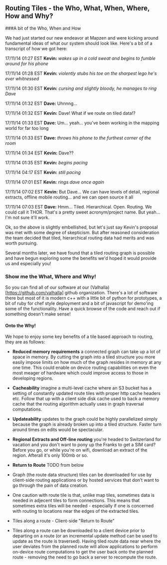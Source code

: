 ## Routing Tiles - the Who, What, When, Where, How and Why?

###A bit of the Who, When and How

We had just started our new endeavor at Mapzen and were kicking around fundamental ideas of what our system should look like. Here's a bit of a transcript of how we got here:

17/11/14 01:27 EST **Kevin:** *wakes up in a cold sweat and begins to fumble around for his phone*

17/11/14 01:28 EST **Kevin:** *violently stubs his toe on the sharpest lego he's ever whitnessed*

17/11/14 01:30 EST **Kevin:** *cursing and slightly bloody, he manages to ring Dave*

17/11/14 01:32 EST **Dave:** Uhnnng...

17/11/14 01:32 EST **Kevin:** Dave! What if we route on tiled data!?

17/11/14 01:33 EST **Dave:** Um... yeah... you've been working in the mapping world for far too long

17/11/14 01:33 EST **Dave:** *throws his phone to the furthest corner of the room*

17/11/14 01:34 EST **Kevin:** Dave??

17/11/14 01:35 EST **Kevin:** *begins pacing*

17/11/14 04:17 EST **Kevin:** *still pacing*

17/11/14 07:01 EST **Kevin:** *rings dave once again*

17/11/14 07:02 EST **Kevin:** But Dave... We can have levels of detail, regional extracts, offline mobile routing... and we can open source it all

17/11/14 07:03 EST **Dave:** Hmm... Tiled. Hierarchical. Open. Routing. We could call it THOR. That's a pretty sweet acronym/project name. But yeah... I'm not sure it'll work.

Ok, so the above is slightly embellished, but let's just say Kevin's proposal was met with some degree of skepticism. But after reasoned consideration the team decided that tiled, hierarchical routing data had merits and was worth pursuing.

Several months later, we have found that a tiled routing graph is possible and have begun exploring some the benefits we'd hoped it would provide us and especially you!

### Show me the What, Where and Why!

So you can find all of our software at our (Valhalla)[https://github.com/valhalla] github organization. There's a lot of software there but most of it is modern c++ with a little bit of python for prototypes, a bit of ruby for chef style deployment and a bit of javascript for demo'ing some of the functionality. Have a quick browse of the code and reach out if something doesn't make sense!

#### Onto the Why!

We hope to enjoy some key benefits of a tile based approach to routing, they are as follows:

 - **Reduced memory requirements**  a connected graph can take up a lot of space in memory. By cutting the graph into a tiled structure you more easily impose limits on how much of the graph resides in memory at any one time. This could enable on device routing capabilities on even the most meager of hardware which could improve access to those in developing regions.

 - **Cacheability**  imagine a multi-level cache where an S3 bucket has a setting of constantly updated route tiles with proper http cache headers etc. Follow that up with a client side disk cache used to back a memory cache that the routing algorithm actually uses in graph traversal computations. 

 - **Updateability**  updates to the graph could be highly parallelized simply because the graph is already broken up into a tiled structure. Faster turn around times on edits would be spectacular.

 - **Regional Extracts and Off-line routing**  you're headed to Switzerland for vacation and you don't want to pony up the Franks to get a SIM card? Before you go, or while you're on wifi, download an extract of the region. Afterall it's only 100mb or so.

 - **Return to Route**  TODO from below

 - Graph (the route data structure) tiles can be downloaded for use by client-side routing applications or by hosted services that don’t want to go through the pain of data creation.

 - One caution with route tile is that, unlike map tiles, sometimes data is needed in adjecent tiles to form connections. This means that sometimes extra tiles will be needed - especially if one is concerned with routing to locations near the edges of the extracted tiles.

 - Tiles along a route - Client-side "Return to Route"

 - Tiles along a route can be downloaded to a client device prior to departing on a route (or an incremental update method can be used to update as the route is traversed). Having tiled route data near where the user deviates from the planned route will allow applications to perform on-device route computations to get the user back onto the planned route - removing the need to go back a server to recompute the route.


